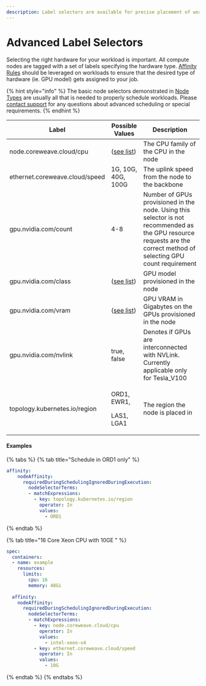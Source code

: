 ```yaml
---
description: Label selectors are available for precise placement of workloads
---
```


# Advanced Label Selectors

Selecting the right hardware for your workload is important. All compute nodes are tagged with a set of labels specifying the hardware type. [Affinity Rules](https://kubernetes.io/docs/concepts/configuration/assign-pod-node/#affinity-and-anti-affinity) should be leveraged on workloads to ensure that the desired type of hardware (ie. GPU model) gets assigned to your job.

{% hint style="info" %}
The basic node selectors demonstrated in [Node Types](node-types.md#requesting-compute-in-kubernetes) are usually all that is needed to properly schedule workloads. Please [contact support](mailto:%20cloud.support@coreweave.com) for any questions about advanced scheduling or special requirements.
{% endhint %}

| Label                          | Possible Values                                                                         | Description                                                                                                                                                           |
| ------------------------------ | --------------------------------------------------------------------------------------- | --------------------------------------------------------------------------------------------------------------------------------------------------------------------- |
| node.coreweave.cloud/cpu       | ([see list](../resources/resource-based-pricing.md#cpu-only-instance-resource-pricing)) | The CPU family of the CPU in the node                                                                                                                                 |
| ethernet.coreweave.cloud/speed | 1G, 10G, 40G, 100G                                                                      | The uplink speed from the node to the backbone                                                                                                                        |
| gpu.nvidia.com/count           | 4-8                                                                                     | Number of GPUs provisioned in the node. Using this selector is not recommended as the GPU resource requests are the correct method of selecting GPU count requirement |
| gpu.nvidia.com/class           | ([see list](node-types.md#gpu-availability))                                            | GPU model provisioned in the node                                                                                                                                     |
| gpu.nvidia.com/vram            | ([see list](node-types.md#gpu-availability))                                            | GPU VRAM in Gigabytes on the GPUs provisioned in the node                                                                                                             |
| gpu.nvidia.com/nvlink          | true, false                                                                             | Denotes if GPUs are interconnected with NVLink. Currently applicable only for Tesla\_V100                                                                             |
| topology.kubernetes.io/region  | <p>ORD1, EWR1,</p><p>LAS1, LGA1</p>                                                     | The region the node is placed in                                                                                                                                      |

#### Examples

{% tabs %}
{% tab title="Schedule in ORD1 only" %}
```yaml
affinity:
    nodeAffinity:
      requiredDuringSchedulingIgnoredDuringExecution:
        nodeSelectorTerms:
        - matchExpressions:
          - key: topology.kubernetes.io/region
            operator: In
            values:
              - ORD1
```
{% endtab %}

{% tab title="16 Core Xeon CPU with 10GE " %}
```yaml
spec:
  containers:
  - name: example
    resources:
      limits:
        cpu: 16
        memory: 48Gi
        
  affinity:
    nodeAffinity:
      requiredDuringSchedulingIgnoredDuringExecution:
        nodeSelectorTerms:
        - matchExpressions:
          - key: node.coreweave.cloud/cpu
            operator: In
            values:
              - intel-xeon-v4
          - key: ethernet.coreweave.cloud/speed
            operator: In
            values:
              - 10G
```
{% endtab %}
{% endtabs %}

####
